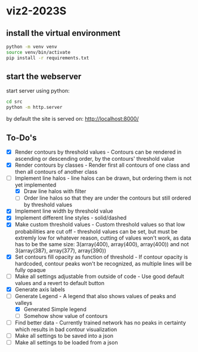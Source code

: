 # viz2-2023S

## install the virtual environment

```bash
python -m venv venv
source venv/bin/activate
pip install -r requirements.txt
```

## start the webserver

start server using python:

```bash
cd src
python -m http.server
```

by default the site is served on: <http://localhost:8000/>

## To-Do's
- [x] Render contours by threshold values - Contours can be rendered in ascending or descending order, by the contours' threshold value
- [x] Render contours by classes - Render first all contours of one class and then all contours of another class
- [ ] Implement line halos - line halos can be drawn, but ordering them is not yet implemented
    - [x] Draw line halos with filter
    - [ ] Order line halos so that they are under the contours but still ordered by threshold values
- [x] Implement line width by threshold value
- [x] Implement different line styles - solid/dashed
- [x] Make custom threshold values - Custom threshold values so that low probabilities are cut off - threshold values can be set, but must be extremly low for whatever reason, cutting of values won't work, as data has to be the same size: 3(array(400), array(400), array(400)) and not 3(array(387), array(377), array(390))
- [x] Set contours fill opacity as function of threshold - If contour opacity is hardcoded, contour peaks won't be recognized, as multiple lines will be fully opaque
- [ ] Make all settings adjustable from outside of code - Use good default values and a revert to default button
- [x] Generate axis labels
- [ ] Generate Legend - A legend that also shows values of peaks and valleys
    - [x] Generated Simple legend
    - [ ] Somehow show value of contours
- [ ] Find better data - Currently trained network has no peaks in certainty which results in bad contour visualization
- [ ] Make all settings to be saved into a json
- [ ] Make all settings to be loaded from a json
